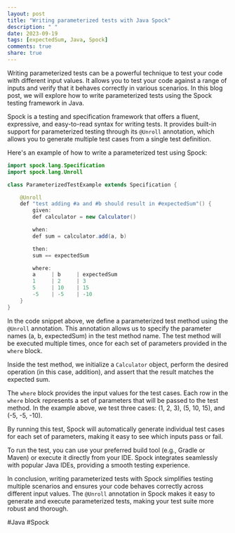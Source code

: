 ```yaml
---
layout: post
title: "Writing parameterized tests with Java Spock"
description: " "
date: 2023-09-19
tags: [expectedSum, Java, Spock]
comments: true
share: true
---
```


Writing parameterized tests can be a powerful technique to test your code with different input values. It allows you to test your code against a range of inputs and verify that it behaves correctly in various scenarios. In this blog post, we will explore how to write parameterized tests using the Spock testing framework in Java.

Spock is a testing and specification framework that offers a fluent, expressive, and easy-to-read syntax for writing tests. It provides built-in support for parameterized testing through its `@Unroll` annotation, which allows you to generate multiple test cases from a single test definition.

Here's an example of how to write a parameterized test using Spock:

```java
import spock.lang.Specification
import spock.lang.Unroll

class ParameterizedTestExample extends Specification {

    @Unroll
    def "test adding #a and #b should result in #expectedSum"() {
        given:
        def calculator = new Calculator()

        when:
        def sum = calculator.add(a, b)

        then:
        sum == expectedSum

        where:
        a     | b     | expectedSum
        1     | 2     | 3
        5     | 10    | 15
        -5    | -5    | -10
    }
}
```

In the code snippet above, we define a parameterized test method using the `@Unroll` annotation. This annotation allows us to specify the parameter names (a, b, expectedSum) in the test method name. The test method will be executed multiple times, once for each set of parameters provided in the `where` block.

Inside the test method, we initialize a `Calculator` object, perform the desired operation (in this case, addition), and assert that the result matches the expected sum.

The `where` block provides the input values for the test cases. Each row in the `where` block represents a set of parameters that will be passed to the test method. In the example above, we test three cases: (1, 2, 3), (5, 10, 15), and (-5, -5, -10).

By running this test, Spock will automatically generate individual test cases for each set of parameters, making it easy to see which inputs pass or fail.

To run the test, you can use your preferred build tool (e.g., Gradle or Maven) or execute it directly from your IDE. Spock integrates seamlessly with popular Java IDEs, providing a smooth testing experience.

In conclusion, writing parameterized tests with Spock simplifies testing multiple scenarios and ensures your code behaves correctly across different input values. The `@Unroll` annotation in Spock makes it easy to generate and execute parameterized tests, making your test suite more robust and thorough.

#Java #Spock